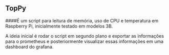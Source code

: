 ## TopPy

####É um script para leitura de memória, uso de CPU e temperatura em Raspberry Pi, inicialmente testado em modelos 3B. 

A ideia inicial é rodar o script em segundo plano e exportar as informações para o prometheus e posteriormente visualizar essas informações
em uma dashboard do grafana.

